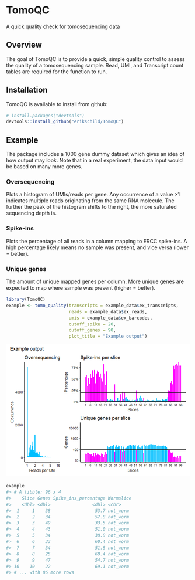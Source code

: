 
# TomoQC

A quick quality check for tomosequencing data

## Overview

The goal of TomoQC is to provide a quick, simple quality control to
assess the quality of a tomosequencing sample. Read, UMI, and Transcript
count tables are required for the function to run.

## Installation

TomoQC is available to install from github:

``` r
# install.packages("devtools")
devtools::install_github("erikschild/TomoQC")
```

## Example

The package includes a 1000 gene dummy dataset which gives an idea of
how output may look. Note that in a real experiment, the data input
would be based on many more genes.

### Oversequencing

Plots a histogram of UMIs/reads per gene. Any occurrence of a value \>1
indicates multiple reads originating from the same RNA molecule. The
further the peak of the histogram shifts to the right, the more
saturated sequencing depth is.

### Spike-ins

Plots the percentage of all reads in a column mapping to ERCC spike-ins.
A high percentage likely means no sample was present, and vice versa
(lower = better).

### Unique genes

The amount of unique mapped genes per column. More unique genes are
expected to map where sample was present (higher = better).

``` r
library(TomoQC)
example <- tomo_quality(transcripts = example_data$ex_transcripts,
                        reads = example_data$ex_reads,
                        umis = example_data$ex_barcodes,
                        cutoff_spike = 20,
                        cutoff_genes = 90,
                        plot_title = "Example output")
```

![](man/figures/README-example-1.png)<!-- -->

``` r
example
#> # A tibble: 96 x 4
#>    Slice Genes Spike_ins_percentage Wormslice
#>    <dbl> <dbl>                <dbl> <chr>    
#>  1     1    38                 53.7 not_worm 
#>  2     2    34                 57.8 not_worm 
#>  3     3    49                 33.5 not_worm 
#>  4     4    43                 51.0 not_worm 
#>  5     5    34                 38.8 not_worm 
#>  6     6    33                 60.4 not_worm 
#>  7     7    34                 51.8 not_worm 
#>  8     8    25                 68.4 not_worm 
#>  9     9    47                 54.7 not_worm 
#> 10    10    22                 69.1 not_worm 
#> # ... with 86 more rows
```
